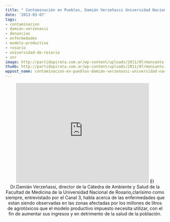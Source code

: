 ```yaml
---
title: " Contaminación en Pueblos, Damián Verzeñassi Universidad Nacional de Rosario "
date: '2013-03-07'
tags:
- contaminacion
- damian-verzenassi
- denuncias
- enfermedades
- modelo-productivo
- rosario
- universidad-de-rosario
- unr
image: http://partidopirata.com.ar/wp-content/uploads/2011/07/monsanto-skull-and-bones1.jpg
thumb: http://partidopirata.com.ar/wp-content/uploads/2011/07/monsanto-skull-and-bones1-150x150.jpg
wppost_name: contaminacion-en-pueblos-damian-verzenassi-universidad-nacional-de-rosario
---
```


<center>
<iframe src="http://www.youtube.com/embed/saOpp8xprU4" height="315" width="420" allowfullscreen="" frameborder="0"></iframe>
El Dr.Damián Verzeñassi, director de la Cátedra de Ambiente y Salud de la Facultad de Medicina de la Universidad Nacional de Rosario,clarísimo como siempre, entrevistado por el Canal 3, habla acerca de las enfermedades que estan siendo observadas en las zonas afectadas por los millones de litros de agrotóxicos que el modelo productivo impuesto necesita utilizar, con el fin de aumentar sus ingresos y en detrimento de la salud de la población.</center>
